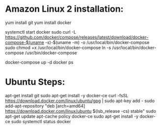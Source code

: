 Amazon Linux 2 installation:
===========================
yum install git
yum install docker

systemctl start docker
sudo curl -L https://github.com/docker/compose/releases/latest/download/docker-compose-$(uname -s)-$(uname -m) -o /usr/local/bin/docker-compose
sudo chmod +x /usr/local/bin/docker-compose
ln -s /usr/local/bin/docker-compose /usr/bin/docker-compose

docker-compose up -d 
docker ps

Ubuntu Steps:
============
apt-get install git
sudo apt-get install -y docker-ce
curl -fsSL https://download.docker.com/linux/ubuntu/gpg | sudo apt-key add -
sudo add-apt-repository "deb [arch=amd64] https://download.docker.com/linux/ubuntu $(lsb_release -cs) stable"
sudo apt-get update
apt-cache policy docker-ce
sudo apt-get install -y docker-ce
sudo systemctl status docker

